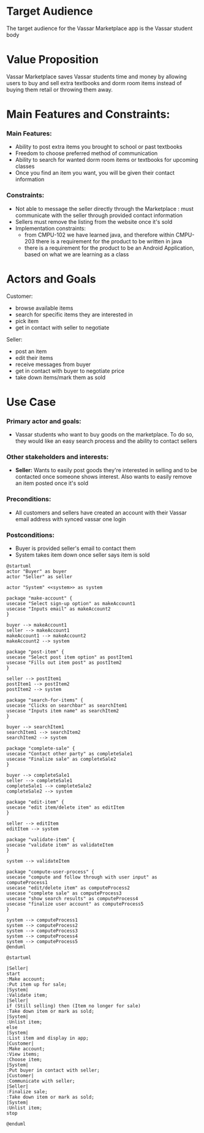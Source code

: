# Target Audience
The target audience for the Vassar Marketplace app is the Vassar student body


# Value Proposition
Vassar Marketplace saves Vassar students time and money by allowing users to buy and sell extra textbooks and
dorm room items instead of buying them retail or throwing them away.  


# Main Features and Constraints:
### Main Features:
- Ability to post extra items you brought to school or past textbooks
- Freedom to choose preferred method of communication
- Ability to search for wanted dorm room items or textbooks for upcoming 
classes
- Once you find an item you want, you will be given their contact 
information 

### Constraints:
- Not able to message the seller directly through the Marketplace : 
must communicate with the seller through provided contact information 
- Sellers must remove the listing from the website once it's sold
- Implementation constraints:
  - from CMPU-102 we have learned java, and therefore within CMPU-203
there is a requirement for the product to be written in java
  - there is a requirement for the product to be an Android Application, based
on what we are learning as a class

# Actors and Goals
Customer:
- browse available items
- search for specific items they are interested in
- pick item
- get in contact with seller to negotiate 

Seller:
- post an item
- edit their items
- receive messages from buyer
- get in contact with buyer to negotiate price
- take down items/mark them as sold

# Use Case

###  Primary actor and goals:
- Vassar students who want to buy goods on the marketplace.  To do so, they would like an easy search process and the
  ability to contact sellers

### Other stakeholders and interests:
- **Seller:** Wants to easily post goods they're interested in selling and to be contacted once someone shows interest.  Also wants
  to easily remove an item posted once it's sold

### Preconditions:
- All customers and sellers have created an account with their Vassar email address with synced vassar one login

### Postconditions:
- Buyer is provided seller's email to contact them
- System takes item down once seller says item is sold

```plantuml
@startuml
actor "Buyer" as buyer 
actor "Seller" as seller

actor "System" <<system>> as system

package "make-account" {
usecase "Select sign-up option" as makeAccount1
usecase "Inputs email" as makeAccount2
}

buyer --> makeAccount1
seller --> makeAccount1
makeAccount1 --> makeAccount2
makeAccount2 --> system

package "post-item" {
usecase "Select post item option" as postItem1
usecase "Fills out item post" as postItem2
}

seller --> postItem1
postItem1 --> postItem2
postItem2 --> system

package "search-for-items" {
usecase "Clicks on searchbar" as searchItem1
usecase "Inputs item name" as searchItem2
}

buyer --> searchItem1
searchItem1 --> searchItem2
searchItem2 --> system

package "complete-sale" {
usecase "Contact other party" as completeSale1
usecase "Finalize sale" as completeSale2
}

buyer --> completeSale1
seller --> completeSale1
completeSale1 --> completeSale2
completeSale2 --> system

package "edit-item" {
usecase "edit item/delete item" as editItem
}

seller --> editItem
editItem --> system

package "validate-item" {
usecase "validate item" as validateItem
}

system --> validateItem

package "compute-user-process" {
usecase "compute and follow through with user input" as computeProcess1
usecase "edit/delete item" as computeProcess2
usecase "complete sale" as computeProcess3
usecase "show search results" as computeProcess4
usecase "finalize user account" as computeProcess5
}

system --> computeProcess1
system --> computeProcess2
system --> computeProcess3
system --> computeProcess4
system --> computeProcess5
@enduml
```
```plantuml
@startuml

|Seller|
start
:Make account;
:Put item up for sale;
|System|
:Validate item;
|Seller|
if (Still selling) then (Item no longer for sale)
:Take down item or mark as sold;
|System|
:Unlist item;
else
|System|
:List item and display in app;
|Customer|
:Make account;
:View items;
:Choose item;
|System|
:Put buyer in contact with seller;
|Customer|
:Communicate with seller;
|Seller|
:Finalize sale;
:Take down item or mark as sold;
|System| 
:Unlist item;
stop

@enduml
```